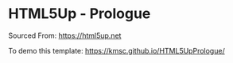 # HTML5Up - Prologue
Sourced From: https://html5up.net

To demo this template:
https://kmsc.github.io/HTML5UpPrologue/

